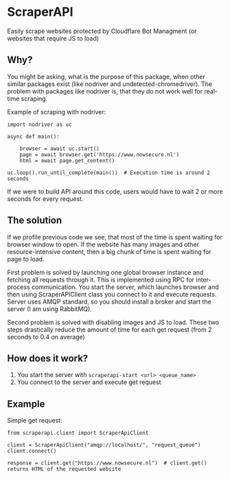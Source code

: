 # ScraperAPI
Easily scrape websites protected by Cloudflare Bot Managment (or websites that require JS to load)

## Why?
You might be asking, what is the purpose of this package, when other similar packages exist (like nodriver and undetected-chromedriver). The problem with packages like nodriver is, that they do not work well for real-time scraping.

Example of scraping with nodriver:

    import nodriver as uc

    async def main():

        browser = await uc.start()
        page = await browser.get('https://www.nowsecure.nl')
        html = await page.get_content()

    uc.loop().run_until_complete(main())  # Execution time is around 2 seconds

If we were to build API around this code, users would have to wait 2 or more seconds for every request.

## The solution
If we profile previous code we see, that most of the time is spent waiting for browser window to open. If the website has many images and other resource-intensive content, then a big chunk of time is spent waiting for page to load.

First problem is solved by launching one global browser instance and fetching all requests through it. This is implemented using RPC for inter-process communication. You start the server, which launches browser and then using ScraperAPIClient class you connect to it and execute requests. Server uses AMQP standard, so you should install a broker and start the server (I am using RabbitMQ).

Second problem is solved with disabling images and JS to load. These two steps drastically reduce the amount of time for each get request (from 2 seconds to 0.4 on average)

## How does it work?

1. You start the server with `scraperapi-start <url> <queue_name>`
2. You connect to the server and execute get request

## Example
Simple get request:

    from scraperapi.client import ScraperApiClient

    client = ScraperApiClient("amqp://localhost/", "request_queue")
    client.connect()

    response = client.get("https://www.nowsecure.nl")  # client.get() returns HTML of the requested website
